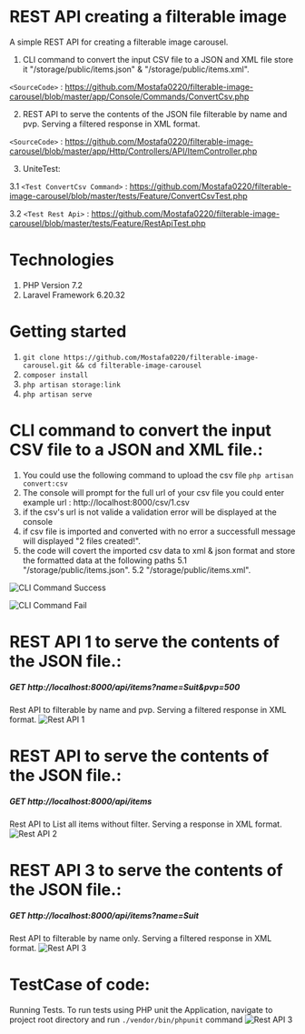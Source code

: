 # REST API creating a filterable image
A simple REST API for creating a filterable image carousel.
1. CLI command to convert the input CSV file  to a JSON and XML file store it "/storage/public/items.json" & "/storage/public/items.xml".

`<SourceCode>` : <https://github.com/Mostafa0220/filterable-image-carousel/blob/master/app/Console/Commands/ConvertCsv.php>

2. REST API to serve the contents of the JSON file filterable by name and pvp. Serving a
filtered response in XML format.

`<SourceCode>` : <https://github.com/Mostafa0220/filterable-image-carousel/blob/master/app/Http/Controllers/API/ItemController.php>


3. UniteTest:

3.1 `<Test ConvertCsv Command>` : <https://github.com/Mostafa0220/filterable-image-carousel/blob/master/tests/Feature/ConvertCsvTest.php>

3.2 `<Test Rest Api>` : <https://github.com/Mostafa0220/filterable-image-carousel/blob/master/tests/Feature/RestApiTest.php>


# Technologies
1. PHP Version 7.2
2. Laravel Framework  6.20.32

# Getting started
1. `git clone https://github.com/Mostafa0220/filterable-image-carousel.git && cd filterable-image-carousel`
2. `composer install`
3. `php artisan storage:link`
4. `php artisan serve`

# CLI command to convert the input CSV file to a JSON and XML file.:
1. You could use the following command to upload the csv file `php artisan convert:csv`
2. The console will prompt for the full url of your csv file you could enter example url : http://localhost:8000/csv/1.csv
3. if the csv's url is not valide a validation error will be displayed at the console
4. if csv file is imported and converted with no error a successfull message will displayed "2 files created!".
5. the code will covert the imported csv data to xml & json format and store the formatted data at the following paths
5.1 "/storage/public/items.json". 
5.2 "/storage/public/items.xml".

![CLI Command Success](http://mostafa.website/screenshot/cli-success.png)

![CLI Command Fail](http://mostafa.website/screenshot/cli-fail.png)

# REST API 1 to serve the contents of the JSON file.:
##### GET http://localhost:8000/api/items?name=Suit&pvp=500
 Rest API to filterable by name and pvp. Serving a filtered response in XML format.
![Rest API 1](http://mostafa.website/screenshot/rest-api1.png)

# REST API to serve the contents of the JSON file.:
##### GET http://localhost:8000/api/items
 Rest API to List all items without filter. Serving a response in XML format.
![Rest API 2](http://mostafa.website/screenshot/rest-api2.png)

# REST API 3 to serve the contents of the JSON file.:
 ##### GET http://localhost:8000/api/items?name=Suit
 Rest API to filterable by name only. Serving a filtered response in XML format.
![Rest API 3](http://mostafa.website/screenshot/rest-api3.png)

# TestCase of code:
 Running Tests. To run tests using PHP unit the Application, navigate to project root directory and run `./vendor/bin/phpunit` command
![Rest API 3](http://mostafa.website/screenshot/test.png)
